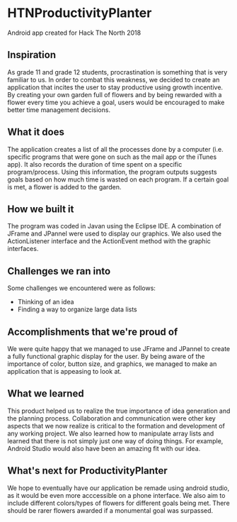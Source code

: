 # HTNProductivityPlanter
Android app created for Hack The North 2018

## Inspiration
As grade 11 and grade 12 students, procrastination is something that is very familiar to us. In order to combat this weakness, we decided to create an application that incites the user to stay productive using growth incentive. By creating your own garden full of flowers and by being rewarded with a flower every time you achieve a goal, users would be encouraged to make better time management decisions. 

## What it does
The application creates a list of all the processes done by a computer (i.e. specific programs that were gone on such as the mail app or the iTunes app). It also records the duration of time spent on a specific program/process. Using this information, the program outputs suggests goals based on how much time is wasted on each program. If a certain goal is met, a flower is added to the garden.

## How we built it
The program was coded in Javan using the Eclipse IDE. A combination of JFrame and JPannel were used to display our graphics. We also used the ActionListener interface and the ActionEvent method with the graphic interfaces. 

## Challenges we ran into
Some challenges we encountered were as follows: 
- Thinking of an idea
- Finding a way to organize large data lists

## Accomplishments that we're proud of
We were quite happy that we managed to use JFrame and JPannel to create a fully functional graphic display for the user. By being aware of the importance of color, button size, and graphics, we managed to make an application that is appeasing to look at. 

## What we learned
This product helped us to realize the true importance of idea generation and the planning process. Collaboration and communication were other key aspects that we now realize is critical to the formation and development of any working project. We also learned how to manipulate array lists and learned that there is not simply just one way of doing things. For example, Android Studio would also have been an amazing fit with our idea.

## What's next for ProductivityPlanter
We hope to eventually have our application be remade using android studio, as it would be even more acccessible on a phone interface. We also aim to include different colors/types of flowers for different goals being met. There should be rarer flowers awarded if a monumental goal was surpassed. 
